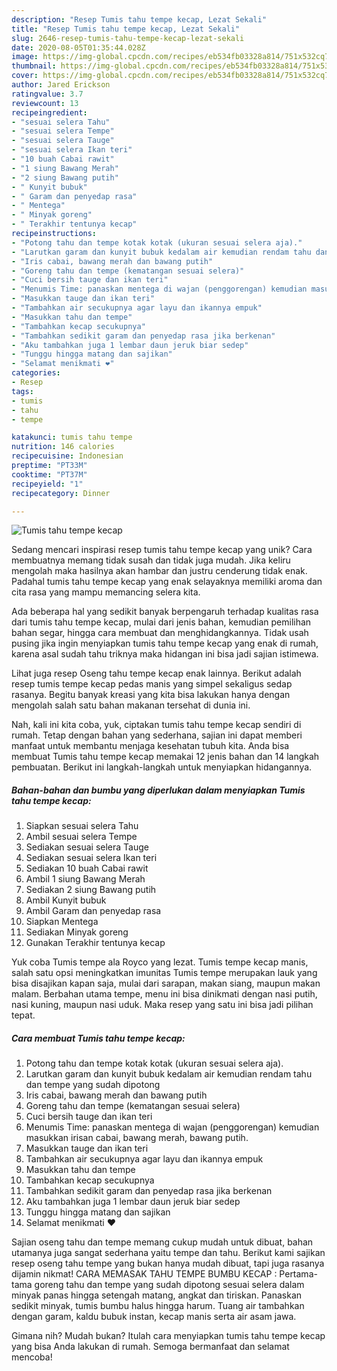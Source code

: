 ```yaml
---
description: "Resep Tumis tahu tempe kecap, Lezat Sekali"
title: "Resep Tumis tahu tempe kecap, Lezat Sekali"
slug: 2646-resep-tumis-tahu-tempe-kecap-lezat-sekali
date: 2020-08-05T01:35:44.028Z
image: https://img-global.cpcdn.com/recipes/eb534fb03328a814/751x532cq70/tumis-tahu-tempe-kecap-foto-resep-utama.jpg
thumbnail: https://img-global.cpcdn.com/recipes/eb534fb03328a814/751x532cq70/tumis-tahu-tempe-kecap-foto-resep-utama.jpg
cover: https://img-global.cpcdn.com/recipes/eb534fb03328a814/751x532cq70/tumis-tahu-tempe-kecap-foto-resep-utama.jpg
author: Jared Erickson
ratingvalue: 3.7
reviewcount: 13
recipeingredient:
- "sesuai selera Tahu"
- "sesuai selera Tempe"
- "sesuai selera Tauge"
- "sesuai selera Ikan teri"
- "10 buah Cabai rawit"
- "1 siung Bawang Merah"
- "2 siung Bawang putih"
- " Kunyit bubuk"
- " Garam dan penyedap rasa"
- " Mentega"
- " Minyak goreng"
- " Terakhir tentunya kecap"
recipeinstructions:
- "Potong tahu dan tempe kotak kotak (ukuran sesuai selera aja)."
- "Larutkan garam dan kunyit bubuk kedalam air kemudian rendam tahu dan tempe yang sudah dipotong"
- "Iris cabai, bawang merah dan bawang putih"
- "Goreng tahu dan tempe (kematangan sesuai selera)"
- "Cuci bersih tauge dan ikan teri"
- "Menumis Time: panaskan mentega di wajan (penggorengan) kemudian masukkan irisan cabai, bawang merah, bawang putih."
- "Masukkan tauge dan ikan teri"
- "Tambahkan air secukupnya agar layu dan ikannya empuk"
- "Masukkan tahu dan tempe"
- "Tambahkan kecap secukupnya"
- "Tambahkan sedikit garam dan penyedap rasa jika berkenan"
- "Aku tambahkan juga 1 lembar daun jeruk biar sedep"
- "Tunggu hingga matang dan sajikan"
- "Selamat menikmati ❤️"
categories:
- Resep
tags:
- tumis
- tahu
- tempe

katakunci: tumis tahu tempe 
nutrition: 146 calories
recipecuisine: Indonesian
preptime: "PT33M"
cooktime: "PT37M"
recipeyield: "1"
recipecategory: Dinner

---
```



![Tumis tahu tempe kecap](https://img-global.cpcdn.com/recipes/eb534fb03328a814/751x532cq70/tumis-tahu-tempe-kecap-foto-resep-utama.jpg)

Sedang mencari inspirasi resep tumis tahu tempe kecap yang unik? Cara membuatnya memang tidak susah dan tidak juga mudah. Jika keliru mengolah maka hasilnya akan hambar dan justru cenderung tidak enak. Padahal tumis tahu tempe kecap yang enak selayaknya memiliki aroma dan cita rasa yang mampu memancing selera kita.

Ada beberapa hal yang sedikit banyak berpengaruh terhadap kualitas rasa dari tumis tahu tempe kecap, mulai dari jenis bahan, kemudian pemilihan bahan segar, hingga cara membuat dan menghidangkannya. Tidak usah pusing jika ingin menyiapkan tumis tahu tempe kecap yang enak di rumah, karena asal sudah tahu triknya maka hidangan ini bisa jadi sajian istimewa.

Lihat juga resep Oseng tahu tempe kecap enak lainnya. Berikut adalah resep tumis tempe kecap pedas manis yang simpel sekaligus sedap rasanya. Begitu banyak kreasi yang kita bisa lakukan hanya dengan mengolah salah satu bahan makanan tersehat di dunia ini.


Nah, kali ini kita coba, yuk, ciptakan tumis tahu tempe kecap sendiri di rumah. Tetap dengan bahan yang sederhana, sajian ini dapat memberi manfaat untuk membantu menjaga kesehatan tubuh kita. Anda bisa membuat Tumis tahu tempe kecap memakai 12 jenis bahan dan 14 langkah pembuatan. Berikut ini langkah-langkah untuk menyiapkan hidangannya.

<!--inarticleads1-->

##### Bahan-bahan dan bumbu yang diperlukan dalam menyiapkan Tumis tahu tempe kecap:

1. Siapkan sesuai selera Tahu
1. Ambil sesuai selera Tempe
1. Sediakan sesuai selera Tauge
1. Sediakan sesuai selera Ikan teri
1. Sediakan 10 buah Cabai rawit
1. Ambil 1 siung Bawang Merah
1. Sediakan 2 siung Bawang putih
1. Ambil  Kunyit bubuk
1. Ambil  Garam dan penyedap rasa
1. Siapkan  Mentega
1. Sediakan  Minyak goreng
1. Gunakan  Terakhir tentunya kecap


Yuk coba Tumis tempe ala Royco yang lezat. Tumis tempe kecap manis, salah satu opsi meningkatkan imunitas Tumis tempe merupakan lauk yang bisa disajikan kapan saja, mulai dari sarapan, makan siang, maupun makan malam. Berbahan utama tempe, menu ini bisa dinikmati dengan nasi putih, nasi kuning, maupun nasi uduk. Maka resep yang satu ini bisa jadi pilihan tepat. 

<!--inarticleads2-->

##### Cara membuat Tumis tahu tempe kecap:

1. Potong tahu dan tempe kotak kotak (ukuran sesuai selera aja).
1. Larutkan garam dan kunyit bubuk kedalam air kemudian rendam tahu dan tempe yang sudah dipotong
1. Iris cabai, bawang merah dan bawang putih
1. Goreng tahu dan tempe (kematangan sesuai selera)
1. Cuci bersih tauge dan ikan teri
1. Menumis Time: panaskan mentega di wajan (penggorengan) kemudian masukkan irisan cabai, bawang merah, bawang putih.
1. Masukkan tauge dan ikan teri
1. Tambahkan air secukupnya agar layu dan ikannya empuk
1. Masukkan tahu dan tempe
1. Tambahkan kecap secukupnya
1. Tambahkan sedikit garam dan penyedap rasa jika berkenan
1. Aku tambahkan juga 1 lembar daun jeruk biar sedep
1. Tunggu hingga matang dan sajikan
1. Selamat menikmati ❤️


Sajian oseng tahu dan tempe memang cukup mudah untuk dibuat, bahan utamanya juga sangat sederhana yaitu tempe dan tahu. Berikut kami sajikan resep oseng tahu tempe yang bukan hanya mudah dibuat, tapi juga rasanya dijamin nikmat! CARA MEMASAK TAHU TEMPE BUMBU KECAP : Pertama-tama goreng tahu dan tempe yang sudah dipotong sesuai selera dalam minyak panas hingga setengah matang, angkat dan tiriskan. Panaskan sedikit minyak, tumis bumbu halus hingga harum. Tuang air tambahkan dengan garam, kaldu bubuk instan, kecap manis serta air asam jawa. 

Gimana nih? Mudah bukan? Itulah cara menyiapkan tumis tahu tempe kecap yang bisa Anda lakukan di rumah. Semoga bermanfaat dan selamat mencoba!

